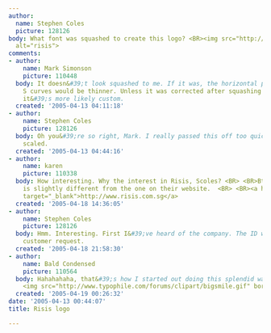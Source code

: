 ```yaml
---
author:
  name: Stephen Coles
  picture: 128126
body: What font was squashed to create this logo? <BR><img src="http://www.typophile.com/forums/messages/83/69626.jpg"
  alt="risis">
comments:
- author:
    name: Mark Simonson
    picture: 110448
  body: It doesn&#39;t look squashed to me. If it was, the horizontal part of the
    S curves would be thinner. Unless it was corrected after squashing it. But I think
    it&#39;s more likely custom.
  created: '2005-04-13 04:11:18'
- author:
    name: Stephen Coles
    picture: 128126
  body: Oh you&#39;re so right, Mark. I really passed this off too quickly as  <BR>mechanically
    scaled.
  created: '2005-04-13 04:44:16'
- author:
    name: karen
    picture: 110338
  body: How interesting. Why the interest in Risis, Scoles? <BR> <BR>Btw, your logo
    is slightly different from the one on their website.  <BR> <BR><a href="http://www.risis.com.sg"
    target="_blank">http://www.risis.com.sg</a>
  created: '2005-04-18 14:36:05'
- author:
    name: Stephen Coles
    picture: 128126
  body: Hmm. Interesting. First I&#39;ve heard of the company. The ID was a  <BR>FontShop
    customer request.
  created: '2005-04-18 21:58:30'
- author:
    name: Bald Condensed
    picture: 110564
  body: Hahahahaha, that&#39;s how I started out doing this splendid waste of time.
    <img src="http://www.typophile.com/forums/clipart/bigsmile.gif" border=0>
  created: '2005-04-19 00:26:32'
date: '2005-04-13 00:44:07'
title: Risis logo

---
```

